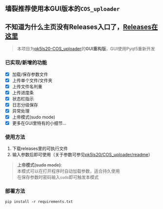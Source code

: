 ## **墙裂推荐使用本GUI版本的`COS_uploader`**
## 不知道为什么主页没有Releases入口了，[Releases在这里](https://github.com/pk5ls20/COS_uploader_GUI/releases)
>  本项目为[pk5ls20-COS_uploader](https://github.com/pk5ls20/COS_uploader)的**GUI重构版**，GUI使用Pyqt5重新开发
### 已实现/新增的功能
- [x] 加载/保存参数文件
- [x] 上传单个文件/文件夹
- [x] 上传文件名判重
- [x] 上传进度条
- [x] 状态栏指示
- [x] 日志分级保存
- [x] 异常处理
- [x] 上帝模式(sudo mode)
- [x] 更多在GUI里特有的小细节...
### 使用方法
1. 下载releases里的可执行文件  
2. 输入参数后即可使用（关于参数可参见[pk5ls20/COS_uploader/readme](https://github.com/pk5ls20/COS_uploader#readme)）
>   **上帝模式(sudo mode)**:</br>
>  本模式可以在打开程序时自动加载参数，适合持久使用  
> 在保存参数时密码输入`sudo`即可触发本模式
### 部署方法
`pip install -r requirements.txt`
